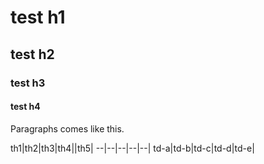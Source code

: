 # test h1
## test h2
### test h3
#### test h4
Paragraphs comes like this.

th1|th2|th3|th4||th5|
--|--|--|--|--|
td-a|td-b|td-c|td-d|td-e|
